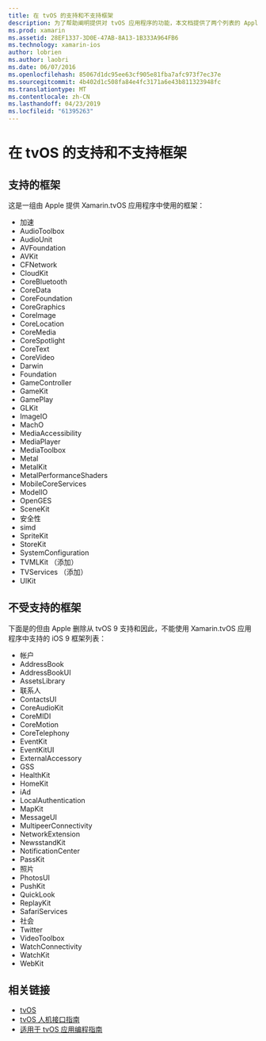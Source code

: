 ```yaml
---
title: 在 tvOS 的支持和不支持框架
description: 为了帮助阐明提供对 tvOS 应用程序的功能，本文档提供了两个列表的 Apple 框架： tvOS 支持和不受 tvOS。
ms.prod: xamarin
ms.assetid: 28EF1337-3D0E-47AB-8A13-1B333A964FB6
ms.technology: xamarin-ios
author: lobrien
ms.author: laobri
ms.date: 06/07/2016
ms.openlocfilehash: 85067d1dc95ee63cf905e81fba7afc973f7ec37e
ms.sourcegitcommit: 4b402d1c508fa84e4fc3171a6e43b811323948fc
ms.translationtype: MT
ms.contentlocale: zh-CN
ms.lasthandoff: 04/23/2019
ms.locfileid: "61395263"
---
```

# <a name="supported-and-unsupported-frameworks-in-tvos"></a>在 tvOS 的支持和不支持框架

<a name="Supported-Frameworks" />

## <a name="supported-frameworks"></a>支持的框架

这是一组由 Apple 提供 Xamarin.tvOS 应用程序中使用的框架：

* 加速
* AudioToolbox
* AudioUnit
* AVFoundation
* AVKit
* CFNetwork
* CloudKit
* CoreBluetooth
* CoreData
* CoreFoundation
* CoreGraphics
* CoreImage
* CoreLocation
* CoreMedia
* CoreSpotlight
* CoreText
* CoreVideo
* Darwin
* Foundation
* GameController
* GameKit
* GamePlay
* GLKit
* ImageIO
* MachO
* MediaAccessibility
* MediaPlayer
* MediaToolbox
* Metal
* MetalKit
* MetalPerformanceShaders
* MobileCoreServices
* ModelIO
* OpenGES
* SceneKit
* 安全性
* simd
* SpriteKit
* StoreKit
* SystemConfiguration
* TVMLKit （添加）
* TVServices （添加）
* UIKit

<a name="Unsupported-Frameworks" />

## <a name="unsupported-frameworks"></a>不受支持的框架

下面是的但由 Apple 删除从 tvOS 9 支持和因此，不能使用 Xamarin.tvOS 应用程序中支持的 iOS 9 框架列表：

* 帐户
* AddressBook
* AddressBookUI
* AssetsLibrary
* 联系人
* ContactsUI
* CoreAudioKit
* CoreMIDI
* CoreMotion
* CoreTelephony
* EventKit
* EventKitUI
* ExternalAccessory
* GSS
* HealthKit
* HomeKit
* iAd
* LocalAuthentication
* MapKit
* MessageUI
* MultipeerConnectivity
* NetworkExtension
* NewsstandKit
* NotificationCenter
* PassKit
* 照片
* PhotosUI
* PushKit
* QuickLook
* ReplayKit
* SafariServices
* 社会
* Twitter
* VideoToolbox
* WatchConnectivity
* WatchKit
* WebKit



## <a name="related-links"></a>相关链接

- [tvOS](https://developer.apple.com/tvos/)
- [tvOS 人机接口指南](https://developer.apple.com/tvos/human-interface-guidelines/)
- [适用于 tvOS 应用编程指南](https://developer.apple.com/library/prerelease/tvos/documentation/General/Conceptual/AppleTV_PG/)
